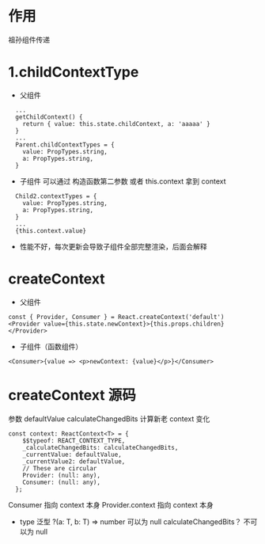 # 作用

祖孙组件传递

# 1.childContextType

- 父组件

```
  ...
  getChildContext() {
    return { value: this.state.childContext, a: 'aaaaa' }
  }
  ...
  Parent.childContextTypes = {
    value: PropTypes.string,
    a: PropTypes.string,
  }
```

- 子组件
  可以通过 构造函数第二参数 或者 this.context 拿到 context

```
  Child2.contextTypes = {
    value: PropTypes.string,
    a: PropTypes.string,
  }
  ...
  {this.context.value}
```

- 性能不好，每次更新会导致子组件全部完整渲染，后面会解释

# createContext

- 父组件

```
const { Provider, Consumer } = React.createContext('default')
<Provider value={this.state.newContext}>{this.props.children}</Provider>
```

- 子组件（函数组件）

```
<Consumer>{value => <p>newContext: {value}</p>}</Consumer>
```

# createContext 源码

参数
defaultValue
calculateChangedBits 计算新老 context 变化

```
const context: ReactContext<T> = {
    $$typeof: REACT_CONTEXT_TYPE,
    _calculateChangedBits: calculateChangedBits,
    _currentValue: defaultValue,
    _currentValue2: defaultValue,
    // These are circular
    Provider: (null: any),
    Consumer: (null: any),
  };
```

Consumer 指向 context 本身
Provider.context 指向 context 本身

- type
  <T> 泛型
  ?(a: T, b: T) => number 可以为 null
  calculateChangedBits？ 不可以为 null
